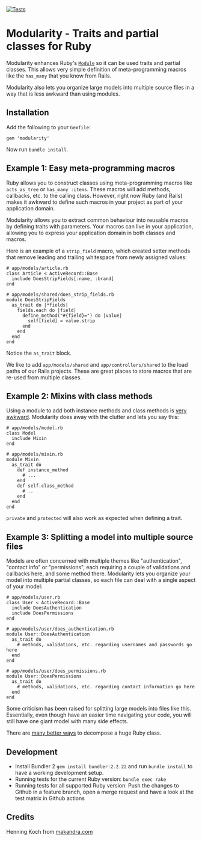 [![Tests](https://github.com/makandra/modularity/workflows/Tests/badge.svg)](https://github.com/makandra/modularity/actions)

# Modularity - Traits and partial classes for Ruby

Modularity enhances Ruby's [`Module`](http://apidock.com/ruby/Module) so it can be used traits and partial classes.
This allows very simple definition of meta-programming macros like the
`has_many` that you know from Rails.

Modularity also lets you organize large models into multiple source files
in a way that is less awkward than using modules.

## Installation

Add the following to your `Gemfile`:

```
gem 'modularity'
```

Now run `bundle install`.

## Example 1: Easy meta-programming macros

Ruby allows you to construct classes using meta-programming macros like
`acts_as_tree` or `has_many :items`. These macros will add methods,
callbacks, etc. to the calling class. However, right now Ruby (and Rails) makes it awkward to define
such macros in your project as part of your application domain.

Modularity allows you to extract common behaviour into reusable macros by defining traits with parameters.
Your macros can live in your application, allowing you to express your application domain in both classes
and macros.

Here is an example of a `strip_field` macro, which created setter methods that remove leading and trailing whitespace from newly assigned values:

```
# app/models/article.rb
class Article < ActiveRecord::Base
  include DoesStripFields[:name, :brand]
end

# app/models/shared/does_strip_fields.rb
module DoesStripFields
  as_trait do |*fields|
    fields.each do |field|
      define_method("#{field}=") do |value|
        self[field] = value.strip
      end
    end
  end
end
```

Notice the `as_trait` block.

We like to add `app/models/shared` and `app/controllers/shared` to the load paths of our Rails projects.
These are great places to store macros that are re-used from multiple classes.

## Example 2: Mixins with class methods

Using a module to add both instance methods and class methods is
[very awkward](http://redcorundum.blogspot.com/2006/06/mixing-in-class-methods.html).
Modularity does away with the clutter and lets you say this:

```
# app/models/model.rb
class Model
  include Mixin
end

# app/models/mixin.rb
module Mixin
  as_trait do
    def instance_method
      # ...
    end
    def self.class_method
      # ..
    end
  end
end
```

`private` and `protected` will also work as expected when defining a trait.

## Example 3: Splitting a model into multiple source files

Models are often concerned with multiple themes like "authentication", "contact info" or "permissions", each requiring
a couple of validations and callbacks here, and some method there. Modularity lets you organize your model into multiple
partial classes, so each file can deal with a single aspect of your model:

```
# app/models/user.rb
class User < ActiveRecord::Base
  include DoesAuthentication
  include DoesPermissions
end

# app/models/user/does_authentication.rb
module User::DoesAuthentication
  as_trait do
    # methods, validations, etc. regarding usernames and passwords go here
  end
end

# app/models/user/does_permissions.rb
module User::DoesPermissions
  as_trait do
    # methods, validations, etc. regarding contact information go here
  end
end
```

Some criticism has been raised for splitting large models into files like this.
Essentially, even though have an easier time navigating your code, you will still
have one giant model with many side effects.

There are [many better ways](http://blog.codeclimate.com/blog/2012/10/17/7-ways-to-decompose-fat-activerecord-models/)
to decompose a huge Ruby class.

## Development

* Install Bundler 2 `gem install bundler:2.2.22` and run `bundle install` to have a working development setup.
* Running tests for the current Ruby version: `bundle exec rake`
* Running tests for all supported Ruby version: Push the changes to Github in a feature branch, open a merge request and have a look at the test matrix in Github actions

## Credits

Henning Koch from [makandra.com](http://makandra.com/)
